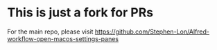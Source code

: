 # This is just a fork for PRs

For the main repo, please visit https://github.com/Stephen-Lon/Alfred-workflow-open-macos-settings-panes
